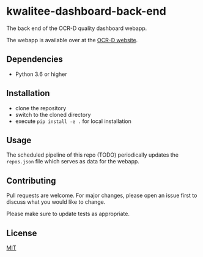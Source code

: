 # kwalitee-dashboard-back-end

The back end of the OCR-D quality dashboard webapp.

The webapp is available over at the [OCR-D website](https://ocr-d.de/kwalitee/).

## Dependencies

- Python 3.6 or higher

## Installation

- clone the repository
- switch to the cloned directory
- execute `pip install -e .` for local installation

## Usage

The scheduled pipeline of this repo (TODO) periodically updates the `repos.json` file which serves as data for the webapp.

## Contributing

Pull requests are welcome. For major changes, please open an issue first to discuss what you would like to change.

Please make sure to update tests as appropriate.

## License

[MIT](LICENSE)